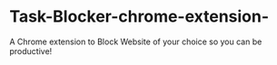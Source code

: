 # Task-Blocker-chrome-extension-
A Chrome extension to Block Website of your choice so you can be productive!
